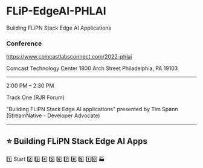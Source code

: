 # FLiP-EdgeAI-PHLAI
Building FLiPN Stack Edge AI Applications


### Conference

https://www.comcastlabsconnect.com/2022-phlai

Comcast Technology Center
1800 Arch Street
Philadelphia, PA 19103

-------------------------------------------

2:00 PM – 2:30 PM

Track One (RJR Forum)

"Building FLiPN Stack Edge AI applications" presented by Tim Spann (StreamNative - Developer Advocate)

-------------------------------------------
⭐ Building FLiPN Stack Edge AI Apps
-------------------------------------------

1️⃣ Start 
2️⃣ 
3️⃣ 
4️⃣ 
5️⃣ 
6️⃣
7️⃣
8️⃣
9️⃣ 
1️⃣0️⃣ 
🏭 
